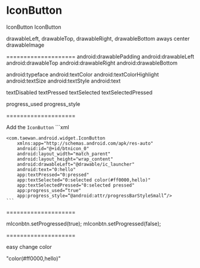 IconButton
==========

IconButton 
IconButton


drawableLeft, drawableTop, drawableRight, drawableBottom
aways center drawableImage

====================
android:drawablePadding
android:drawableLeft
android:drawableTop
android:drawableRight
android:drawableBottom

android:typeface
android:textColor
android:textColorHighlight
android:textSize
android:textStyle
android:text

textDisabled
textPressed
textSelected
textSelectedPressed

progress_used
progress_style


====================

 Add the `IconButton`
    ```xml

	<com.taewan.android.widget.IconButton
		xmlns:app="http://schemas.android.com/apk/res-auto"
		android:id="@+id/btnicon_0"
		android:layout_width="match_parent"
		android:layout_height="wrap_content"
		android:drawableLeft="@drawable/ic_launcher"
		android:text="0:hello"
		app:textPressed="0:pressed"
		app:textSelected="0:selected color(#ff0000,hello)"
		app:textSelectedPressed="0:selected pressed"
		app:progress_used=“true"
		app:progress_style=“@android:attr/progressBarStyleSmall”/>
    ```


====================


mIconbtn.setProgressed(true);
mIconbtn.setProgressed(false);



====================

easy change color

"color(#ff0000,hello)"

